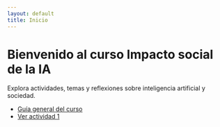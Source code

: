 ```yaml
---
layout: default
title: Inicio
---
```


# Bienvenido al curso Impacto social de la IA

Explora actividades, temas y reflexiones sobre inteligencia artificial y sociedad.

- [Guía general del curso](./guia.html) 
- [Ver actividad 1](./actividades/actividad_s01.html)
